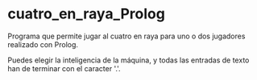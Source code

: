 # cuatro_en_raya_Prolog
Programa que permite jugar al cuatro en raya para uno o dos jugadores realizado con Prolog.

Puedes elegir la inteligencia de la máquina, y todas las entradas de texto han de terminar con el caracter '.'.
